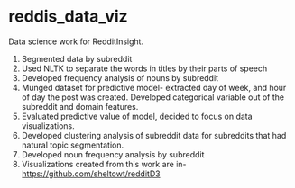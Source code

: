 reddis_data_viz
===============

Data science work for RedditInsight.

1.  Segmented data by subreddit
2.  Used NLTK to separate the words in titles by their parts of speech
3.  Developed frequency analysis of nouns by subreddit
4.  Munged dataset for predictive model- extracted day of week, and hour of day the post was created.  Developed categorical variable out of the subreddit and domain features.
5.  Evaluated predictive value of model, decided to focus on data visualizations.
6.  Developed clustering analysis of subreddit data for subreddits that had natural topic segmentation.
7.  Developed noun frequency analysis by subreddit
8.  Visualizations created from this work are in- https://github.com/sheltowt/redditD3

